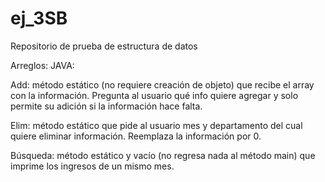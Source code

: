 # ej_3SB
Repositorio de prueba de estructura de datos

Arreglos:
JAVA:

Add: método estático (no requiere creación de objeto) que recibe el array con la información. Pregunta al usuario qué info quiere agregar y solo permite su adición si la información hace falta.

Elim: método estático que pide al usuario mes y departamento del cual quiere eliminar información. Reemplaza la información por 0.

Búsqueda: método estático y vacío (no regresa nada al método main) que imprime los ingresos de un mismo mes.

